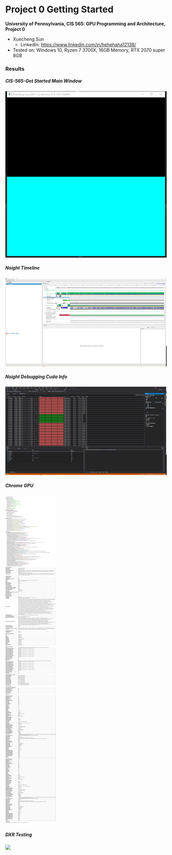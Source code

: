 Project 0 Getting Started
====================

**University of Pennsylvania, CIS 565: GPU Programming and Architecture, Project 0**

* Xuecheng Sun
  * LinkedIn: https://www.linkedin.com/in/hehehaha12138/
* Tested on: Windows 10, Ryzen 7 3700X, 16GB Memory, RTX 2070 super 8GB

### Results

##### CIS-565-Get Started Main Window

![](./images/MainWindow.png)

##### Nsight Timeline

![](./images/NSightTimeLine.png)

##### Nsight Debugging Cuda Info

![](./images/warpInfo.png)

##### Chrome GPU

![](./images/chrome___gpu.png)

##### DXR Testing

![](DXR.png)


